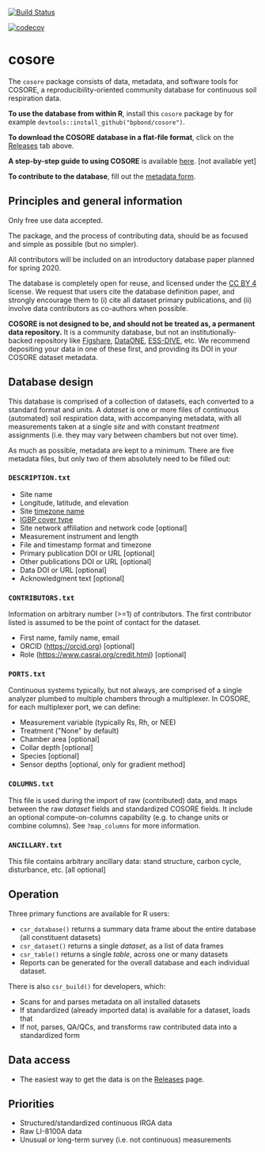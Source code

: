 [![Build Status](https://travis-ci.org/bpbond/cosore.svg?branch=master)](https://travis-ci.org/bpbond/cosore) 

[![codecov](https://codecov.io/gh/bpbond/cosore/branch/master/graph/badge.svg)](https://codecov.io/gh/bpbond/cosore)


# cosore

The `cosore` package consists of data, metadata, and software tools for COSORE, a reproducibility-oriented 
community database for continuous soil respiration data.

**To use the database from within R**, install this `cosore` package by for example `devtools::install_github("bpbond/cosore")`.

**To download the COSORE database in a flat-file format**, click on the
[Releases](https://github.com/bpbond/cosore/releases) tab above.

**A step-by-step guide to using COSORE** is available [here](). [not available yet]

**To contribute to the database**, fill out the [metadata form](https://forms.gle/xRSY7WwmWKTL6iCv5).

## Principles and general information

Only free use data accepted.

The package, and the process of contributing data, should be as focused and 
simple as possible (but no simpler).

All contributors will be included on an introductory database paper planned for spring 2020.

The database is completely open for reuse, and licensed under the [CC BY 4](https://creativecommons.org/licenses/by/4.0/) license. We request that users cite the 
database definition paper, and strongly encourage them to (i) cite all dataset primary
publications, and (ii) involve data contributors as co-authors when possible.

**COSORE is not designed to be, and should not be treated as, a permanent
data repository.** It is a community database, but not an institutionally-backed repository like [Figshare](https://figshare.com), [DataONE](https://www.dataone.org), [ESS-DIVE](https://ess-dive.lbl.gov), etc. We recommend depositing your data in one of these first, and providing its DOI in your COSORE dataset metadata.

## Database design

This database is comprised of a collection of datasets, each converted to a standard format and units.
A _dataset_ is one or more files of continuous (automated) soil respiration data,
with accompanying metadata, with all measurements taken at a single _site_ and with
constant _treatment_ assignments (i.e. they may vary between chambers but not over time).

As much as possible, metadata are kept to a minimum. There are five metadata files, but only two of them absolutely need to be filled out:

### `DESCRIPTION.txt`

* Site name
* Longitude, latitude, and elevation
* Site [timezone name](https://en.wikipedia.org/wiki/List_of_tz_database_time_zones)
* [IGBP cover type](http://www.eomf.ou.edu/static/IGBP.pdf)
* Site network affiliation and network code [optional]
* Measurement instrument and length
* File and timestamp format and timezone
* Primary publication DOI or URL [optional]
* Other publications DOI or URL [optional]
* Data DOI or URL [optional]
* Acknowledgment text [optional]

### `CONTRIBUTORS.txt`

Information on arbitrary number (>=1) of contributors. The first contributor listed is assumed to be the point of contact for the dataset.

* First name, family name, email
* ORCID (https://orcid.org) [optional]
* Role (https://www.casrai.org/credit.html) [optional]

### `PORTS.txt`

Continuous systems typically, but not always, are comprised of a single analyzer plumbed to multiple chambers through a multiplexer. In COSORE, for each multiplexer port, we can define:

* Measurement variable (typically Rs, Rh, or NEE)
* Treatment ("None" by default)
* Chamber area [optional]
* Collar depth [optional]
* Species [optional]
* Sensor depths [optional, only for gradient method]

### `COLUMNS.txt`

This file is used during the import of raw (contributed) data, and maps
between the raw _dataset_ fields and standardized COSORE fields.
It include an optional compute-on-columns capability (e.g. to change units or combine columns). See `?map_columns` for more information.

### `ANCILLARY.txt`

This file contains arbitrary ancillary data: stand structure, carbon cycle, disturbance, etc. [all optional]

## Operation

Three primary functions are available for R users:
* `csr_database()` returns a summary data frame about the entire database (all constituent datasets)
* `csr_dataset()` returns a single _dataset_, as a list of data frames
* `csr_table()` returns a single _table_, across one or many datasets
* Reports can be generated for the overall database and each individual dataset.

There is also `csr_build()` for developers, which:
* Scans for and parses metadata on all installed datasets
* If standardized (already imported data) is available for a dataset, loads that
* If not, parses, QA/QCs, and transforms raw contributed data into a standardized form

## Data access

* The easiest way to get the data is on the [Releases](https://github.com/bpbond/cosore/releases) page.

## Priorities

* Structured/standardized continuous IRGA data
* Raw LI-8100A data
* Unusual or long-term survey (i.e. not continuous) measurements
